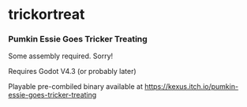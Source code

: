 # trickortreat
### Pumkin Essie Goes Tricker Treating

Some assembly required. Sorry!

Requires Godot V4.3 (or probably later)

Playable pre-combiled binary available at https://kexus.itch.io/pumkin-essie-goes-tricker-treating
